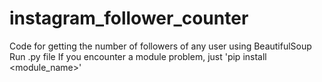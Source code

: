# instagram_follower_counter
Code for getting the number of followers of any user using BeautifulSoup
Run .py file
If you encounter a module problem, just 'pip install <module_name>'
